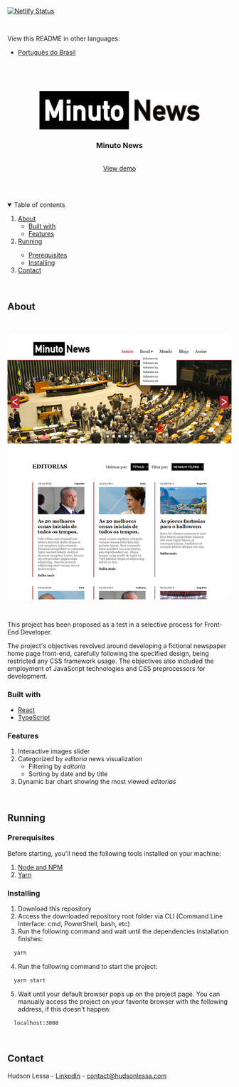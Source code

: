 [![Netlify Status](https://api.netlify.com/api/v1/badges/a38df661-4ef8-4b0a-91f4-b759885804da/deploy-status)](https://app.netlify.com/sites/minuto-news/deploys)

<br />

View this README in other languages:

* [Português do Brasil](README.pt-BR.md)

<br />
<br />
<br />

<p align="center">
  <a href="http://minutonews.hudsonlessa.com">
    <img src="src/assets/logo.svg" alt="Logo" width="360">
  </a>

  <h3 align="center">Minuto News</h3>

  <p align="center">
    <br />
    <a href="http://minutonews.hudsonlessa.com">View demo</a>
  </p>
</p>

<br />
<br />
<br />

<details open="open">
  <summary>Table of contents</summary>
  <ol>
    <li>
      <a href="#about">About</a>
      <ul>
        <li><a href="#built-with">Built with</a></li>
        <li><a href="#features">Features</a></li>
      </ul>
    </li>
    <li>
      <a href="#running">Running</a></li>
      <ul>
        <li><a href="#prerequisites">Prerequisites</a></li>
        <li><a href="#installing">Installing</a></li>
      </ul>
    </li>
    <li><a href="#contact">Contact</a></li>
  </ol>
</details>

<br />

## About

<br />

[![Minuto News screenshot][product-screenshot]](http://minutonews.hudsonlessa.com)

<br />

This project has been proposed as a test in a selective process for Front-End Developer.

The project's objectives revolved around developing a fictional newspaper home page front-end, carefully following the specified design, being restricted any CSS framework usage. The objectives also included the employment of JavaScript technologies and CSS preprocessors for development.

### Built with

* [React](http://reactjs.org)
* [TypeScript](http://typescriptlang.org)

### Features
1. Interactive images slider
2. Categorized by *editoria* news visualization
    * Filtering by *editoria*
    * Sorting by date and by title
3. Dynamic bar chart showing the most viewed *editorias*

<br />

## Running

### Prerequisites

Before starting, you'll need the following tools installed on your machine:
1. [Node and NPM](http://nodejs.org)
2. [Yarn](http://yarnpkg.com)

### Installing

1. Download this repository
2. Access the downloaded repository root folder via CLI (Command Line Interface: cmd, PowerShell, bash, etc)
3. Run the following command and wait until the dependencies installation finishes:

  ```sh
    yarn
  ```

4. Run the following command to start the project:

  ```sh
    yarn start
  ```

5. Wait until your default browser pops up on the project page. You can manually access the project on your favorite browser with the following address, if this doesn't happen:

  ```http
    localhost:3000
  ```

<br />

## Contact

Hudson Lessa - [LinkedIn](http://linkedin.com/in/hudsonlessa) - contact@hudsonlessa.com



[product-screenshot]: images/product-screenshot.png
